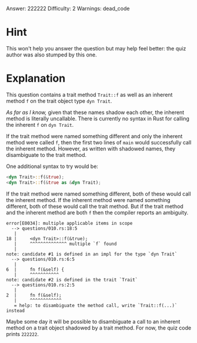 Answer: 222222
Difficulty: 2
Warnings: dead_code

# Hint

This won't help you answer the question but may help feel better: the quiz
author was also stumped by this one.

# Explanation

This question contains a trait method `Trait::f` as well as an inherent method
`f` on the trait object type `dyn Trait`.

*As far as I know,* given that these names shadow each other, the inherent
method is literally uncallable. There is currently no syntax in Rust for calling
the inherent `f` on `dyn Trait`.

If the trait method were named something different and only the inherent method
were called `f`, then the first two lines of `main` would successfully call the
inherent method. However, as written with shadowed names, they disambiguate to
the trait method.

One additional syntax to try would be:

```rust
<dyn Trait>::f(&true);
<dyn Trait>::f(&true as &dyn Trait);
```

If the trait method were named something different, both of these would call the
inherent method. If the inherent method were named something different, both of
these would call the trait method. But if the trait method and the inherent
method are both `f` then the compiler reports an ambiguity.

```
error[E0034]: multiple applicable items in scope
  --> questions/010.rs:18:5
   |
18 |     <dyn Trait>::f(&true);
   |     ^^^^^^^^^^^^^^ multiple `f` found
   |
note: candidate #1 is defined in an impl for the type `dyn Trait`
  --> questions/010.rs:6:5
   |
6  |     fn f(&self) {
   |     ^^^^^^^^^^^
note: candidate #2 is defined in the trait `Trait`
  --> questions/010.rs:2:5
   |
2  |     fn f(&self);
   |     ^^^^^^^^^^^^
   = help: to disambiguate the method call, write `Trait::f(...)` instead
```

Maybe some day it will be possible to disambiguate a call to an inherent method
on a trait object shadowed by a trait method. For now, the quiz code prints
`222222`.
